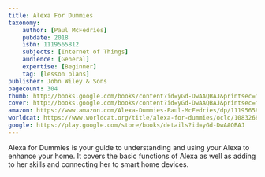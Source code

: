```yaml
---
title: Alexa For Dummies
taxonomy:
	author: [Paul McFedries]
	pubdate: 2018
	isbn: 1119565812
	subjects: [Internet of Things]
	audience: [General]
	expertise: [Beginner]
	tag: [lesson plans]
publisher: John Wiley & Sons
pagecount: 304
thumb: http://books.google.com/books/content?id=yGd-DwAAQBAJ&printsec=frontcover&img=1&zoom=2&edge=curl&imgtk=AFLRE71H0auHPXVpFuGFwAWetDJ25UuYYph7VUcXg0lyRsQUhZSxdpEC5w9SY7KXEyWC7jVX_3ASAtsjI7uWAd8CCJjE9CgSkrrGtSuT4yJGg79nNI01pNmeILU1tdgMnDuT5xLzUh7p&source=gbs_api
cover: http://books.google.com/books/content?id=yGd-DwAAQBAJ&printsec=frontcover&img=1&zoom=3&edge=curl&imgtk=AFLRE70FCtdQndUjqmnh2Zoxu2YD2mWhhDLcV_GNdIijtRvWyrbHTBf0pODRz9xd0hTFvMx_y1Dh3Q4Kg1gAaof4-HfQMkSZQo9zyMJt-ZFlTGnLFEq9mElBEC64zdFSCuOzAJdsy_Ot&source=gbs_api
amazon: https://www.amazon.com/Alexa-Dummies-Paul-McFedries/dp/1119565863/ref=sr_1_1?keywords=Alexa+for+Dummies.&qid=1575492538&sr=8-1
worldcat: https://www.worldcat.org/title/alexa-for-dummies/oclc/1083268734&referer=brief_results
google: https://play.google.com/store/books/details?id=yGd-DwAAQBAJ
---
```

Alexa for Dummies is your guide to understanding and using your Alexa to enhance your home.  It covers the basic functions of Alexa as well as adding to her skills and connecting her to smart home devices.